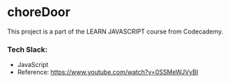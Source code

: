 # choreDoor

This project is a part of the LEARN JAVASCRIPT course from Codecademy.

### Tech Slack:
- JavaScript
- Reference: https://www.youtube.com/watch?v=0SSMeWJVyBI